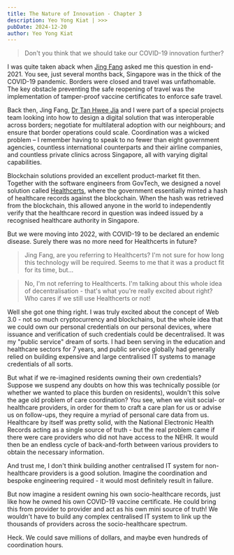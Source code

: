 ```yaml
---
title: The Nature of Innovation - Chapter 3
description: Yeo Yong Kiat | >>>
pubDate: 2024-12-20
author: Yeo Yong Kiat
---
```


> Don't you think that we should take our COVID-19 innovation further?

I was quite taken aback when [Jing Fang](https://www.linkedin.com/in/jing-fang-ong-725a6a123/) asked me this question in end-2021. You see, just several months back, Singapore was in the thick of the COVID-19 pandemic. Borders were closed and travel was unfathomable. The key obstacle preventing the safe reopening of travel was the implementation of tamper-proof vaccine certificates to enforce safe travel.

Back then, Jing Fang, [Dr Tan Hwee Jia](https://www.linkedin.com/in/hwee-jia-tan-791a7395/) and I were part of a special projects team looking into how to design a digital solution that was interoperable across borders; negotiate for multilateral adoption with our neighbours; and ensure that border operations could scale. Coordination was a wicked problem – I remember having to speak to no fewer than eight government agencies, countless international counterparts and their airline companies, and countless private clinics across Singapore, all with varying digital capabilities.

Blockchain solutions provided an excellent product-market fit then. Together with the software engineers from GovTech, we designed a novel solution called [Healthcerts](https://www.straitstimes.com/singapore/health-records-go-digital-to-fight-fakes-restart-air-travel), where the government essentially minted a hash of healthcare records against the blockchain. When the hash was retrieved from the blockchain, this allowed anyone in the world to independently verify that the healthcare record in question was indeed issued by a recognised healthcare authority in Singapore.

But we were moving into 2022, with COVID-19 to be declared an endemic disease. Surely there was no more need for Healthcerts in future?

> Jing Fang, are you referring to Healthcerts? I'm not sure for how long this technology will be required. Seems to me that it was a product fit for its time, but...

> No, I'm not referring to Healthcerts. I'm talking about this whole idea of decentralisation - that's what you're really excited about right? Who cares if we still use Healthcerts or not!

Well she got one thing right. I was truly excited about the concept of Web 3.0 - not so much cryptocurrency and blockchains, but the whole idea that we could own our personal credentials on our personal devices, where issuance and verification of such credentials could be decentralised. It was my "public service" dream of sorts. I had been serving in the education and healthcare sectors for 7 years, and public service globally had generally relied on building expensive and large centralised IT systems to manage credentials of all sorts.

But what if we re-imagined residents owning their own credentials? Suppose we suspend any doubts on how this was technically possible (or whether we wanted to place this burden on residents), wouldn't this solve the age old problem of care coordination? You see, when we visit social- or healthcare providers, in order for them to craft a care plan for us or advise us on follow-ups, they require a myriad of personal care data from us. Healthcare by itself was pretty solid, with the National Electronic Health Records acting as a single source of truth - but the real problem came if there were care providers who did not have access to the NEHR. It would then be an endless cycle of back-and-forth between various providers to obtain the necessary information.

And trust me, I don't think building another centralised IT system for non-healthcare providers is a good solution. Imagine the coordination and bespoke engineering required - it would most definitely result in failure.

But now imagine a resident owning his own socio-healthcare records, just like how he owned his own COVID-19 vaccine certificate. He could bring this from provider to provider and act as his own mini source of truth! We wouldn't have to build any complex centralised IT system to link up the thousands of providers across the socio-healthcare spectrum.

Heck. We could save millions of dollars, and maybe even hundreds of coordination hours.

> 
